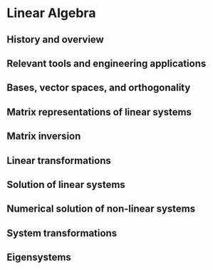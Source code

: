 # Linear Algebra

## History and overview

## Relevant tools and engineering applications

## Bases, vector spaces, and orthogonality

## Matrix representations of linear systems

## Matrix inversion

## Linear transformations

## Solution of linear systems

## Numerical solution of non-linear systems

## System transformations

## Eigensystems